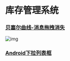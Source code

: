 # 库存管理系统



### [贝塞尔曲线-消息拖拽消失](https://blog.csdn.net/qq_38520096/article/details/79283493)

![img](https://img-blog.csdn.net/20180207192510018?watermark/2/text/aHR0cDovL2Jsb2cuY3Nkbi5uZXQvcXFfMzg1MjAwOTY=/font/5a6L5L2T/fontsize/400/fill/I0JBQkFCMA==/dissolve/70/gravity/SouthEast)



### [Android下拉列表框](https://blog.csdn.net/pfe_nova/article/details/38362193)